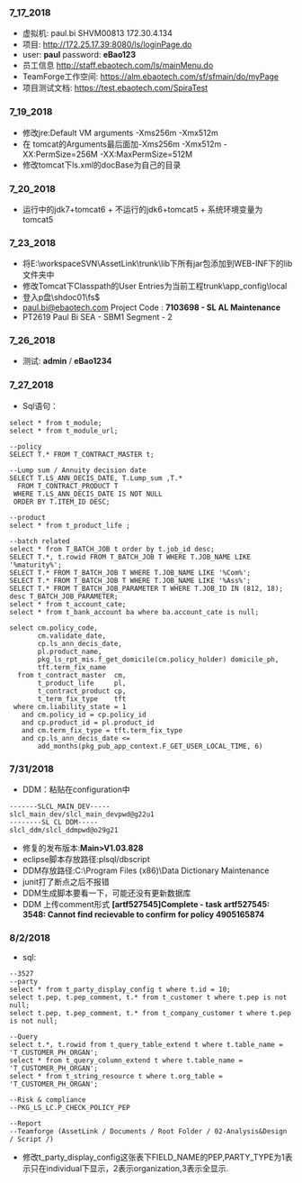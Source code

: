 
### 7_17_2018
- 虚拟机:  paul.bi	    SHVM00813	172.30.4.134
- 项目: http://172.25.17.39:8080/ls/loginPage.do
- user:                      **paul**
   password:           **eBao123**
- 员工信息   http://staff.ebaotech.com/ls/mainMenu.do
- TeamForge工作空间:    https://alm.ebaotech.com/sf/sfmain/do/myPage 
- 项目测试文档:     https://test.ebaotech.com/SpiraTest

### 7_19_2018
- 修改jre:Default VM arguments  -Xms256m -Xmx512m
- 在 tomcat的Arguments最后面加-Xms256m -Xmx512m -XX:PermSize=256M -XX:MaxPermSize=512M
- 修改tomcat下ls.xml的docBase为自己的目录
### 7_20_2018
- 运行中的jdk7+tomcat6 + 不运行的jdk6+tomcat5 + 系统环境变量为tomcat5
### 7_23_2018
- 将E:\workspaceSVN\AssetLink\trunk\lib下所有jar包添加到WEB-INF下的lib文件夹中
- 修改Tomcat下Classpath的User Entries为当前工程trunk\app_config\local
- 登入p盘\\shdoc01\fs$
- paul.bi@ebaotech.com Project Code : **7103698 - SL AL Maintenance**
- PT2619	Paul Bi	SEA - SBM1 Segment - 2

### 7_26_2018
- 测试: **admin** / **eBao1234**

### 7_27_2018
- Sql语句：
```
select * from t_module;
select * from t_module_url;

--policy
SELECT T.* FROM T_CONTRACT_MASTER t;

--Lump sum / Annuity decision date
SELECT T.LS_ANN_DECIS_DATE, T.Lump_sum ,T.*
  FROM T_CONTRACT_PRODUCT T
 WHERE T.LS_ANN_DECIS_DATE IS NOT NULL
 ORDER BY T.ITEM_ID DESC;

--product
select * from t_product_life ;

--batch related
select * from T_BATCH_JOB t order by t.job_id desc;
SELECT T.*, t.rowid FROM T_BATCH_JOB T WHERE T.JOB_NAME LIKE '%maturity%';
SELECT T.* FROM T_BATCH_JOB T WHERE T.JOB_NAME LIKE '%Com%';
SELECT T.* FROM T_BATCH_JOB T WHERE T.JOB_NAME LIKE '%Ass%';
SELECT T.* FROM T_BATCH_JOB_PARAMETER T WHERE T.JOB_ID IN (812, 18);
desc T_BATCH_JOB_PARAMETER;
select * from t_account_cate;
select * from t_bank_account ba where ba.account_cate is null;

select cm.policy_code,
       cm.validate_date,
       cp.ls_ann_decis_date,
       pl.product_name,
       pkg_ls_rpt_mis.f_get_domicile(cm.policy_holder) domicile_ph,
       tft.term_fix_name
  from t_contract_master  cm,
       t_product_life     pl,
       t_contract_product cp,
       t_term_fix_type    tft
 where cm.liability_state = 1
   and cm.policy_id = cp.policy_id
   and cp.product_id = pl.product_id
   and cm.term_fix_type = tft.term_fix_type
   and cp.ls_ann_decis_date <=
       add_months(pkg_pub_app_context.F_GET_USER_LOCAL_TIME, 6)
```       
### 7/31/2018
- DDM：粘贴在configuration中
```
-------SLCL_MAIN_DEV-----
slcl_main_dev/slcl_main_devpwd@g22u1
--------SL CL DDM-----
slcl_ddm/slcl_ddmpwd@o29g21 
```
- 修复的发布版本:**Main>V1.03.828**
- eclipse脚本存放路径:plsql/dbscript
- DDM存放路径:C:\Program Files (x86)\Data Dictionary Maintenance
- junit打了断点之后不报错
- DDM生成脚本要看一下，可能还没有更新数据库
- DDM 上传comment形式 **[artf527545]Complete - task artf527545: 3548: Cannot find recievable to confirm for policy 4905165874**
### 8/2/2018
- sql:
```
--3527
--party
select * from t_party_display_config t where t.id = 10;
select t.pep, t.pep_comment, t.* from t_customer t where t.pep is not null;
select t.pep, t.pep_comment, t.* from t_company_customer t where t.pep is not null;

--Query
select t.*, t.rowid from t_query_table_extend t where t.table_name = 'T_CUSTOMER_PH_ORGAN';
select * from t_query_column_extend t where t.table_name = 'T_CUSTOMER_PH_ORGAN';
select * from t_string_resource t where t.org_table = 'T_CUSTOMER_PH_ORGAN';

--Risk & compliance
--PKG_LS_LC.P_CHECK_POLICY_PEP

--Report
--Teamforge (AssetLink / Documents / Root Folder / 02-Analysis&Design / Script /)
```
- 修改t_party_display_config这张表下FIELD_NAME的PEP,PARTY_TYPE为1表示只在individual下显示，2表示organization,3表示全显示.


